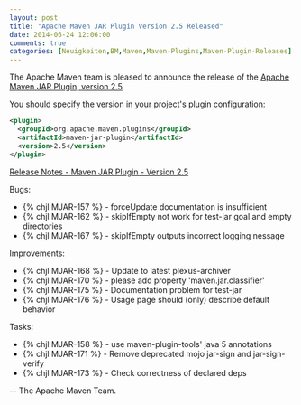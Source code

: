 ```yaml
---
layout: post
title: "Apache Maven JAR Plugin Version 2.5 Released"
date: 2014-06-24 12:06:00
comments: true
categories: [Neuigkeiten,BM,Maven,Maven-Plugins,Maven-Plugin-Releases]
---
```

The Apache Maven team is pleased to announce the release of the 
[Apache Maven JAR Plugin, version 2.5](http://maven.apache.org/plugins/maven-jar-plugin/)


You should specify the version in your project's plugin configuration:

``` xml
<plugin>
  <groupId>org.apache.maven.plugins</groupId>
  <artifactId>maven-jar-plugin</artifactId>
  <version>2.5</version>
</plugin>
```
<!-- more -->

[Release Notes - Maven JAR Plugin - Version 2.5](http://jira.codehaus.org/secure/ReleaseNote.jspa?projectId=11137&version=18297)

Bugs:

 * {% chjl MJAR-157 %} - forceUpdate documentation is insufficient
 * {% chjl MJAR-162 %} - skipIfEmpty not work for test-jar goal and empty directories
 * {% chjl MJAR-167 %} - skipIfEmpty outputs incorrect logging nessage

Improvements:

 * {% chjl MJAR-168 %} - Update to latest plexus-archiver
 * {% chjl MJAR-170 %} - please add property 'maven.jar.classifier'
 * {% chjl MJAR-175 %} - Documentation problem for test-jar
 * {% chjl MJAR-176 %} - Usage page should (only) describe default behavior

Tasks:

 * {% chjl MJAR-158 %} - use maven-plugin-tools' java 5 annotations
 * {% chjl MJAR-171 %} - Remove deprecated mojo jar-sign and jar-sign-verify
 * {% chjl MJAR-173 %} - Check correctness of declared deps

-- The Apache Maven Team.
